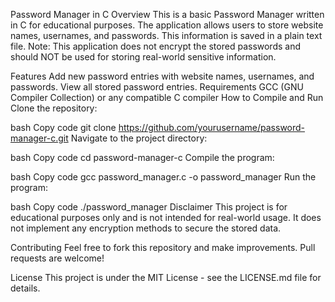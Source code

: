 Password Manager in C
Overview
This is a basic Password Manager written in C for educational purposes. The application allows users to store website names, usernames, and passwords. This information is saved in a plain text file. Note: This application does not encrypt the stored passwords and should NOT be used for storing real-world sensitive information.

Features
Add new password entries with website names, usernames, and passwords.
View all stored password entries.
Requirements
GCC (GNU Compiler Collection) or any compatible C compiler
How to Compile and Run
Clone the repository:

bash
Copy code
git clone https://github.com/yourusername/password-manager-c.git
Navigate to the project directory:

bash
Copy code
cd password-manager-c
Compile the program:

bash
Copy code
gcc password_manager.c -o password_manager
Run the program:

bash
Copy code
./password_manager
Disclaimer
This project is for educational purposes only and is not intended for real-world usage. It does not implement any encryption methods to secure the stored data.

Contributing
Feel free to fork this repository and make improvements. Pull requests are welcome!

License
This project is under the MIT License - see the LICENSE.md file for details.
